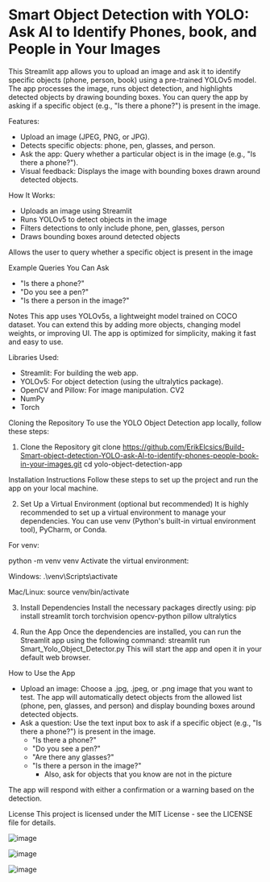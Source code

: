 # Smart Object Detection with YOLO: Ask AI to Identify Phones, book, and People in Your Images

This Streamlit app allows you to upload an image and ask it to identify specific objects (phone, person, book) using a pre-trained YOLOv5 model. The app processes the image, runs object detection, and highlights detected objects by drawing bounding boxes. You can query the app by asking if a specific object (e.g., "Is there a phone?") is present in the image.

Features:
- Upload an image (JPEG, PNG, or JPG).
- Detects specific objects: phone, pen, glasses, and person.
- Ask the app: Query whether a particular object is in the image (e.g., "Is there a phone?").
- Visual feedback: Displays the image with bounding boxes drawn around detected objects.

How It Works:
- Uploads an image using Streamlit
- Runs YOLOv5 to detect objects in the image
- Filters detections to only include phone, pen, glasses, person
- Draws bounding boxes around detected objects

Allows the user to query whether a specific object is present in the image

Example Queries You Can Ask
- "Is there a phone?"
- "Do you see a pen?"
- "Is there a person in the image?"

Notes
This app uses YOLOv5s, a lightweight model trained on COCO dataset.
You can extend this by adding more objects, changing model weights, or improving UI.
The app is optimized for simplicity, making it fast and easy to use.

Libraries Used:
- Streamlit: For building the web app.
- YOLOv5: For object detection (using the ultralytics package).
- OpenCV and Pillow: For image manipulation. CV2
- NumPy
- Torch

Cloning the Repository
To use the YOLO Object Detection app locally, follow these steps:

1. Clone the Repository
git clone https://github.com/ErikElcsics/Build-Smart-object-detection-YOLO-ask-AI-to-identify-phones-people-book-in-your-images.git
cd yolo-object-detection-app

Installation Instructions
Follow these steps to set up the project and run the app on your local machine.

2. Set Up a Virtual Environment (optional but recommended)
It is highly recommended to set up a virtual environment to manage your dependencies. You can use venv (Python's built-in virtual environment tool), PyCharm, or Conda.

For venv:

python -m venv venv
Activate the virtual environment:

Windows:
.\venv\Scripts\activate

Mac/Linux:
source venv/bin/activate

3. Install Dependencies
Install the necessary packages directly using:
pip install streamlit torch torchvision opencv-python pillow ultralytics

4. Run the App
Once the dependencies are installed, you can run the Streamlit app using the following command:
streamlit run Smart_Yolo_Object_Detector.py
This will start the app and open it in your default web browser.

How to Use the App
- Upload an image: Choose a .jpg, .jpeg, or .png image that you want to test. The app will automatically detect objects from the allowed list (phone, pen, glasses, and person) and display bounding boxes around detected objects.
- Ask a question: Use the text input box to ask if a specific object (e.g., "Is there a phone?") is present in the image.
	- "Is there a phone?"
	- "Do you see a pen?"
	- "Are there any glasses?"
	- "Is there a person in the image?" 
        - Also, ask for objects that you know are not in the picture

The app will respond with either a confirmation or a warning based on the detection.

License
This project is licensed under the MIT License - see the LICENSE file for details.

![image](https://github.com/user-attachments/assets/c9b0d585-160d-4d6d-9017-bf442d7b7f86)

![image](https://github.com/user-attachments/assets/88ab920c-04e1-40a5-9c0d-71ecdbf3f2a8)

![image](https://github.com/user-attachments/assets/e19872ac-4822-4985-9550-1b6f841a1e4f)



